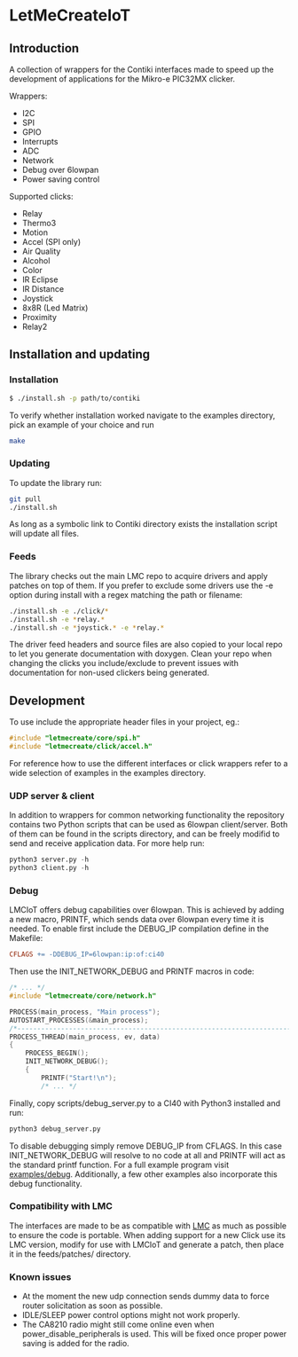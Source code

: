 # LetMeCreateIoT

## Introduction

A collection of wrappers for the Contiki interfaces made to speed up the development of applications 
for the Mikro-e PIC32MX clicker.

Wrappers:
  - I2C
  - SPI
  - GPIO
  - Interrupts
  - ADC
  - Network
  - Debug over 6lowpan
  - Power saving control

Supported clicks:
  - Relay
  - Thermo3
  - Motion
  - Accel (SPI only)
  - Air Quality
  - Alcohol
  - Color
  - IR Eclipse
  - IR Distance
  - Joystick
  - 8x8R (Led Matrix)
  - Proximity
  - Relay2

## Installation and updating

### Installation

```sh
$ ./install.sh -p path/to/contiki
```

To verify whether installation worked navigate to the examples directory, pick an example of your 
choice and run

```sh
make
```

### Updating

To update the library run:

```sh
git pull
./install.sh
```

As long as a symbolic link to Contiki directory exists the installation script will update all files.

### Feeds

The library checks out the main LMC repo to acquire drivers and apply patches on top of them. If you
prefer to exclude some drivers use the -e option during install with a regex matching the path or
filename:

```sh
./install.sh -e ./click/*
./install.sh -e *relay.*
./install.sh -e *joystick.* -e *relay.*
```

The driver feed headers and source files are also copied to your local repo to let you generate 
documentation with doxygen. Clean your repo when changing the clicks you include/exclude to prevent 
issues with documentation for non-used clickers being generated.

## Development

To use include the appropriate header files in your project, eg.:

```C
#include "letmecreate/core/spi.h"
#include "letmecreate/click/accel.h"
```

For reference how to use the different interfaces or click wrappers refer to a wide selection of 
examples in the examples directory.

### UDP server & client

In addition to wrappers for common networking functionality the repository contains two Python scripts
that can be used as 6lowpan client/server. Both of them can be found in the scripts directory, and
can be freely modifid to send and receive application data. For more help run:

```python
python3 server.py -h
python3 client.py -h
```

### Debug

LMCIoT offers debug capabilities over 6lowpan. This is achieved by adding a new macro, PRINTF, which 
sends data over 6lowpan every time it is needed. To enable first include the DEBUG_IP compilation 
define in the Makefile:

```Makefile
CFLAGS += -DDEBUG_IP=6lowpan:ip:of:ci40
```

Then use the INIT_NETWORK_DEBUG and PRINTF macros in code:
```C
/* ... */
#include "letmecreate/core/network.h"

PROCESS(main_process, "Main process");
AUTOSTART_PROCESSES(&main_process);
/*---------------------------------------------------------------------------*/
PROCESS_THREAD(main_process, ev, data)
{
    PROCESS_BEGIN();
    INIT_NETWORK_DEBUG();
    {
        PRINTF("Start!\n");
        /* ... */
```
Finally, copy scripts/debug_server.py to a CI40 with Python3 installed and run:
```sh
python3 debug_server.py
```

To disable debugging simply remove DEBUG_IP from CFLAGS. In this case INIT_NETWORK_DEBUG will 
resolve to no code at all and PRINTF will act as the standard printf function. For a full example 
program visit [examples/debug](https://github.com/mtusnio/LetMeCreateIoT/tree/dev/examples/debug). 
Additionally, a few other examples also incorporate this debug functionality.

### Compatibility with LMC

The interfaces are made to be as compatible with [LMC](https://github.com/francois-berder/LetMeCreate) 
as much as possible to ensure the code is portable. When adding support for a new Click use its LMC
version, modify for use with LMCIoT and generate a patch, then place it in the
feeds/patches/ directory.

### Known issues

- At the moment the new udp connection sends dummy data to force router solicitation as soon as 
possible.
- IDLE/SLEEP power control options might not work properly.
- The CA8210 radio might still come online even when power_disable_peripherals is used. This will be
fixed once proper power saving is added for the radio.
